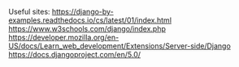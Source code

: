 Useful sites:
  https://django-by-examples.readthedocs.io/cs/latest/01/index.html
  https://www.w3schools.com/django/index.php
  https://developer.mozilla.org/en-US/docs/Learn_web_development/Extensions/Server-side/Django
  https://docs.djangoproject.com/en/5.0/
